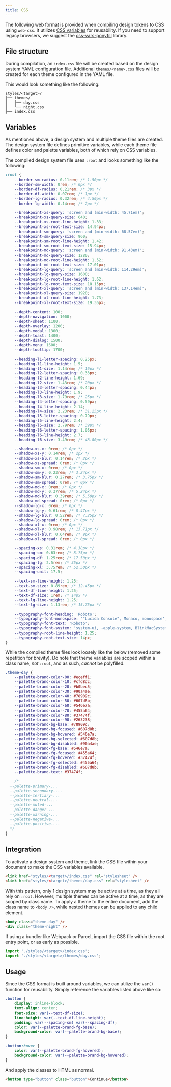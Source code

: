 ```yaml
---
title: CSS
---
```


The following web format is provided when compiling design tokens to CSS using `web-css`. It
utilizes
[CSS variables](https://developer.mozilla.org/en-US/docs/Web/CSS/Using_CSS_custom_properties) for
reusability. If you need to support legacy browsers, we suggest the
[css-vars-ponyfill](https://github.com/jhildenbiddle/css-vars-ponyfill) library.

## File structure

During compilation, an `index.css` file will be created based on the design system YAML
configuration file. Additional `themes/<name>.css` files will be created for each theme configured
in the YAML file.

This would look something like the following:

```
styles/<target>/
├── themes/
│   ├── day.css
│   └── night.css
├── index.css
```

## Variables

As mentioned above, a design system and multiple theme files are created. The design system file
defines primitive variables, while each theme file defines color and palette variables, both of
which rely on CSS variables.

The compiled design system file uses `:root` and looks something like the following:

```css
:root {
	--border-sm-radius: 0.11rem; /* 1.50px */
	--border-sm-width: 0rem; /* 0px */
	--border-df-radius: 0.21rem; /* 3px */
	--border-df-width: 0.07rem; /* 1px */
	--border-lg-radius: 0.32rem; /* 4.50px */
	--border-lg-width: 0.14rem; /* 2px */

	--breakpoint-xs-query: 'screen and (min-width: 45.71em)';
	--breakpoint-xs-query-size: 640;
	--breakpoint-xs-root-line-height: 1.33;
	--breakpoint-xs-root-text-size: 14.94px;
	--breakpoint-sm-query: 'screen and (min-width: 68.57em)';
	--breakpoint-sm-query-size: 960;
	--breakpoint-sm-root-line-height: 1.42;
	--breakpoint-sm-root-text-size: 15.94px;
	--breakpoint-md-query: 'screen and (min-width: 91.43em)';
	--breakpoint-md-query-size: 1280;
	--breakpoint-md-root-line-height: 1.52;
	--breakpoint-md-root-text-size: 17.01px;
	--breakpoint-lg-query: 'screen and (min-width: 114.29em)';
	--breakpoint-lg-query-size: 1600;
	--breakpoint-lg-root-line-height: 1.62;
	--breakpoint-lg-root-text-size: 18.15px;
	--breakpoint-xl-query: 'screen and (min-width: 137.14em)';
	--breakpoint-xl-query-size: 1920;
	--breakpoint-xl-root-line-height: 1.73;
	--breakpoint-xl-root-text-size: 19.36px;

	--depth-content: 100;
	--depth-navigation: 1000;
	--depth-sheet: 1100;
	--depth-overlay: 1200;
	--depth-modal: 1300;
	--depth-toast: 1400;
	--depth-dialog: 1500;
	--depth-menu: 1600;
	--depth-tooltip: 1700;

	--heading-l1-letter-spacing: 0.25px;
	--heading-l1-line-height: 1.5;
	--heading-l1-size: 1.14rem; /* 16px */
	--heading-l2-letter-spacing: 0.33px;
	--heading-l2-line-height: 1.69;
	--heading-l2-size: 1.43rem; /* 20px */
	--heading-l3-letter-spacing: 0.44px;
	--heading-l3-line-height: 1.9;
	--heading-l3-size: 1.79rem; /* 25px */
	--heading-l4-letter-spacing: 0.59px;
	--heading-l4-line-height: 2.14;
	--heading-l4-size: 2.23rem; /* 31.25px */
	--heading-l5-letter-spacing: 0.79px;
	--heading-l5-line-height: 2.4;
	--heading-l5-size: 2.79rem; /* 39px */
	--heading-l6-letter-spacing: 1.05px;
	--heading-l6-line-height: 2.7;
	--heading-l6-size: 3.49rem; /* 48.80px */

	--shadow-xs-x: 0rem; /* 0px */
	--shadow-xs-y: 0.14rem; /* 2px */
	--shadow-xs-blur: 0.14rem; /* 2px */
	--shadow-xs-spread: 0rem; /* 0px */
	--shadow-sm-x: 0rem; /* 0px */
	--shadow-sm-y: 0.23rem; /* 3.24px */
	--shadow-sm-blur: 0.27rem; /* 3.75px */
	--shadow-sm-spread: 0rem; /* 0px */
	--shadow-md-x: 0rem; /* 0px */
	--shadow-md-y: 0.37rem; /* 5.24px */
	--shadow-md-blur: 0.39rem; /* 5.50px */
	--shadow-md-spread: 0rem; /* 0px */
	--shadow-lg-x: 0rem; /* 0px */
	--shadow-lg-y: 0.61rem; /* 8.47px */
	--shadow-lg-blur: 0.52rem; /* 7.25px */
	--shadow-lg-spread: 0rem; /* 0px */
	--shadow-xl-x: 0rem; /* 0px */
	--shadow-xl-y: 0.98rem; /* 13.71px */
	--shadow-xl-blur: 0.64rem; /* 9px */
	--shadow-xl-spread: 0rem; /* 0px */

	--spacing-xs: 0.31rem; /* 4.38px */
	--spacing-sm: 0.63rem; /* 8.75px */
	--spacing-df: 1.25rem; /* 17.50px */
	--spacing-lg: 2.5rem; /* 35px */
	--spacing-xl: 3.75rem; /* 52.50px */
	--spacing-unit: 17.5;

	--text-sm-line-height: 1.25;
	--text-sm-size: 0.89rem; /* 12.45px */
	--text-df-line-height: 1.25;
	--text-df-size: 1rem; /* 14px */
	--text-lg-line-height: 1.25;
	--text-lg-size: 1.13rem; /* 15.75px */

	--typography-font-heading: 'Roboto';
	--typography-font-monospace: '"Lucida Console", Monaco, monospace';
	--typography-font-text: 'Roboto';
	--typography-font-system: 'system-ui, -apple-system, BlinkMacSystemFont, "Segoe UI", Roboto, Helvetica, Arial, sans-serif, "Apple Color Emoji", "Segoe UI Emoji", "Segoe UI Symbol"';
	--typography-root-line-height: 1.25;
	--typography-root-text-size: 14px;
}
```

While the compiled theme files look loosely like the below (removed some repetition for brevity). Do
note that theme variables are scoped within a class name, _not_ `:root`, and as such, _cannot_ be
polyfilled.

```css
.theme-day {
	--palette-brand-color-00: #eceff1;
	--palette-brand-color-10: #cfd8dc;
	--palette-brand-color-20: #b0bec5;
	--palette-brand-color-30: #90a4ae;
	--palette-brand-color-40: #78909c;
	--palette-brand-color-50: #607d8b;
	--palette-brand-color-60: #546e7a;
	--palette-brand-color-70: #455a64;
	--palette-brand-color-80: #37474f;
	--palette-brand-color-90: #263238;
	--palette-brand-bg-base: #78909c;
	--palette-brand-bg-focused: #607d8b;
	--palette-brand-bg-hovered: #546e7a;
	--palette-brand-bg-selected: #607d8b;
	--palette-brand-bg-disabled: #90a4ae;
	--palette-brand-fg-base: #546e7a;
	--palette-brand-fg-focused: #455a64;
	--palette-brand-fg-hovered: #37474f;
	--palette-brand-fg-selected: #455a64;
	--palette-brand-fg-disabled: #607d8b;
	--palette-brand-text: #37474f;

	/*
  --palette-primary-...
  --palette-secondary-...
  --palette-tertiary-...
  --palette-neutral-...
  --palette-muted-...
  --palette-danger-...
  --palette-warning-...
  --palette-negative-...
  --palette-positive-...
  */
}
```

## Integration

To activate a design system and theme, link the CSS file within your document to make the CSS
variables available.

```html
<link href="styles/<target>/index.css" rel="stylesheet" />
<link href="styles/<target>/themes/day.css" rel="stylesheet" />
```

With this pattern, only 1 design system may be active at a time, as they all rely on `:root`.
However, multiple themes can be active at a time, as they are scoped by class name. To apply a theme
to the entire document, add the class name to `<body />`, while nested themes can be applied to any
child element.

```html
<body class="theme-day" />
<div class="theme-night" />
```

If using a bundler like Webpack or Parcel, import the CSS file within the root entry point, or as
early as possible.

```ts
import './styles/<target>/index.css';
import './styles/<target>/themes/day.css';
```

## Usage

Since the CSS format is built around variables, we can utilize the `var()` function for reusability.
Simply reference the variables listed above like so:

```css
.button {
	display: inline-block;
	text-align: center;
	font-size: var(--text-df-size);
	line-height: var(--text-df-line-height);
	padding: var(--spacing-sm) var(--spacing-df);
	color: var(--palette-brand-fg-base);
	background-color: var(--palette-brand-bg-base);
}

.button:hover {
	color: var(--palette-brand-fg-hovered);
	background-color: var(--palette-brand-bg-hovered);
}
```

And apply the classes to HTML as normal.

```html
<button type="button" class="button">Continue</button>
```
